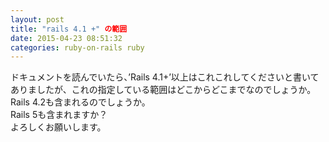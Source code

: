 ```yaml
---
layout: post
title: "rails 4.1 +" の範囲
date: 2015-04-23 08:51:32
categories: ruby-on-rails ruby
---
```

<p>ドキュメントを読んでいたら、’Rails 4.1+’以上はこれこれしてくださいと書いてありましたが、これの指定している範囲はどこからどこまでなのでしょうか。<br>
 Rails 4.2も含まれるのでしょうか。<br>
 Rails 5も含まれますか？<br>
よろしくお願いします。</p>

